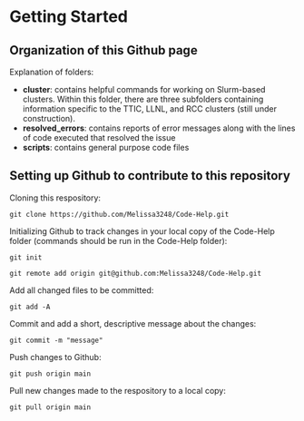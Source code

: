 # Getting Started
## Organization of this Github page 

Explanation of folders: 

- __cluster__: contains helpful commands for working on Slurm-based clusters. Within this folder, there are three subfolders containing information specific to the TTIC, LLNL, and RCC clusters (still under construction).
- __resolved_errors__: contains reports of error messages along with the lines of code executed that resolved the issue
- __scripts__: contains general purpose code files 


## Setting up Github to contribute to this repository

Cloning this respository:

```git clone https://github.com/Melissa3248/Code-Help.git```

Initializing Github to track changes in your local copy of the Code-Help folder (commands should be run in the Code-Help folder):

```git init```

```git remote add origin git@github.com:Melissa3248/Code-Help.git```


Add all changed files to be committed:

```git add -A```

Commit and add a short, descriptive message about the changes:

```git commit -m "message"```

Push changes to Github:

```git push origin main```

Pull new changes made to the respository to a local copy:

```git pull origin main```